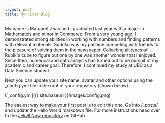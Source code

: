```yaml
---
layout: post
title: My First Blog
---
```


My name is Margaret Zhao and I graduated last year with a major in Mathematics and minor in Commerce. From a very young age, I demonstrated strong abilities in working with numbers and finding patterns with relevant materials. Sudoku was my pastime competing with friends for the pleasure of solving them in the newspaper. Collecting all types of Rubik's cube to figure out one by one was another wonder that I enjoyed. Since then, numerical and data analysis has turned out to be pursuit of my academic and career goal. Therefore, I continued my study at UBC as a Data Science student. 


Next you can update your site name, avatar and other options using the _config.yml file in the root of your repository (shown below).

![_config.yml]({{ site.baseurl }}/images/config.png)

The easiest way to make your first post is to edit this one. Go into /_posts/ and update the Hello World markdown file. For more instructions head over to the [Jekyll Now repository](https://github.com/barryclark/jekyll-now) on GitHub.